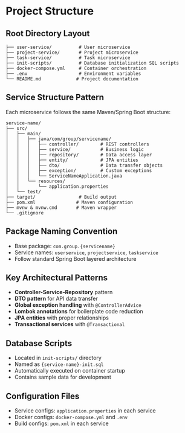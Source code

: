 # Project Structure

## Root Directory Layout

```
├── user-service/          # User microservice
├── project-service/       # Project microservice  
├── task-service/          # Task microservice
├── init-scripts/          # Database initialization SQL scripts
├── docker-compose.yml     # Container orchestration
├── .env                   # Environment variables
└── README.md             # Project documentation
```

## Service Structure Pattern

Each microservice follows the same Maven/Spring Boot structure:

```
service-name/
├── src/
│   ├── main/
│   │   ├── java/com/group/servicename/
│   │   │   ├── controller/        # REST controllers
│   │   │   ├── service/           # Business logic
│   │   │   ├── repository/        # Data access layer
│   │   │   ├── entity/            # JPA entities
│   │   │   ├── dto/               # Data transfer objects
│   │   │   ├── exception/         # Custom exceptions
│   │   │   └── ServiceNameApplication.java
│   │   └── resources/
│   │       └── application.properties
│   └── test/
├── target/                # Build output
├── pom.xml               # Maven configuration
├── mvnw & mvnw.cmd       # Maven wrapper
└── .gitignore
```

## Package Naming Convention

- Base package: `com.group.{servicename}`
- Service names: `userservice`, `projectservice`, `taskservice`
- Follow standard Spring Boot layered architecture

## Key Architectural Patterns

- **Controller-Service-Repository** pattern
- **DTO pattern** for API data transfer
- **Global exception handling** with `@ControllerAdvice`
- **Lombok annotations** for boilerplate code reduction
- **JPA entities** with proper relationships
- **Transactional services** with `@Transactional`

## Database Scripts

- Located in `init-scripts/` directory
- Named as `{service-name}-init.sql`
- Automatically executed on container startup
- Contains sample data for development

## Configuration Files

- Service configs: `application.properties` in each service
- Docker configs: `docker-compose.yml` and `.env`
- Build configs: `pom.xml` in each service
